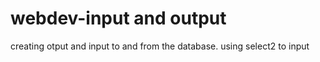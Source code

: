 # webdev-input and output
creating otput and input to and from the database. using select2 to input
